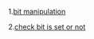 1.[bit manipulation](https://www.geeksforgeeks.org/problems/bit-manipulation-1666686020/1?utm_source=youtube&utm_medium=collab_striver_ytdescription&utm_campaign=bit-manipulation)

2.[check bit is set or not](https://www.geeksforgeeks.org/problems/check-whether-k-th-bit-is-set-or-not-1587115620/1)
